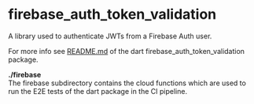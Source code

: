 # firebase_auth_token_validation

A library used to authenticate JWTs from a Firebase Auth user.

For more info see [README.md](firebase_auth_token_validation) of the dart firebase_auth_token_validation package.

**./firebase**  
The firebase subdirectory contains the cloud functions which are used to run the E2E tests of the dart package in the CI pipeline.
